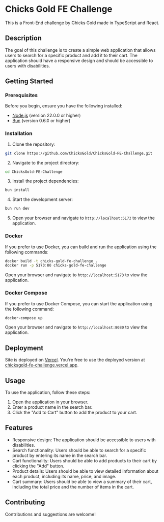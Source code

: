 # Chicks Gold FE Challenge

This is a Front-End challenge by Chicks Gold made in TypeScript and React.

## Description

The goal of this challenge is to create a simple web application that allows users to search for a specific product and add it to their cart. The application should have a responsive design and should be accessible to users with disabilities.

## Getting Started

### Prerequisites

Before you begin, ensure you have the following installed:

- [Node.js](https://nodejs.org/en/download/) (version 22.0.0 or higher)
- [Bun](https://bun.sh/install) (version 0.6.0 or higher)

### Installation

1. Clone the repository:

```bash
git clone https://github.com/ChicksGold/ChicksGold-FE-Challenge.git
```

2. Navigate to the project directory:

```bash
cd ChicksGold-FE-Challenge
```

3. Install the project dependencies:

```bash
bun install
```

4. Start the development server:

```bash
bun run dev
```

5. Open your browser and navigate to `http://localhost:5173` to view the application.

### Docker

If you prefer to use Docker, you can build and run the application using the following commands:

```bash
docker build -t chicks-gold-fe-challenge .
docker run -p 5173:80 chicks-gold-fe-challenge
```

Open your browser and navigate to `http://localhost:5173` to view the application.

### Docker Compose

If you prefer to use Docker Compose, you can start the application using the following command:

```bash
docker-compose up
```

Open your browser and navigate to `http://localhost:8080` to view the application.

## Deployment

Site is deployed on [Vercel](https://vercel.com/).
You're free to use the deployed version at [chicksgold-fe-challenge.vercel.app](https://chicksgold-fe-challenge.vercel.app/).

## Usage

To use the application, follow these steps:

1. Open the application in your browser.
2. Enter a product name in the search bar.
3. Click the "Add to Cart" button to add the product to your cart.

## Features

- Responsive design: The application should be accessible to users with disabilities.
- Search functionality: Users should be able to search for a specific product by entering its name in the search bar.
- Cart functionality: Users should be able to add products to their cart by clicking the "Add" button.
- Product details: Users should be able to view detailed information about each product, including its name, price, and image.
- Cart summary: Users should be able to view a summary of their cart, including the total price and the number of items in the cart.

## Contributing

Contributions and suggestions are welcome!